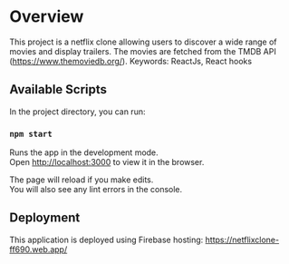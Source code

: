 # Overview

This project is a netflix clone allowing users to discover a wide range of movies and display trailers. The movies are fetched from the TMDB API (https://www.themoviedb.org/).
Keywords: ReactJs, React hooks
## Available Scripts

In the project directory, you can run:

### `npm start`

Runs the app in the development mode.\
Open [http://localhost:3000](http://localhost:3000) to view it in the browser.

The page will reload if you make edits.\
You will also see any lint errors in the console.

## Deployment

This application is deployed using Firebase hosting: https://netflixclone-ff690.web.app/
